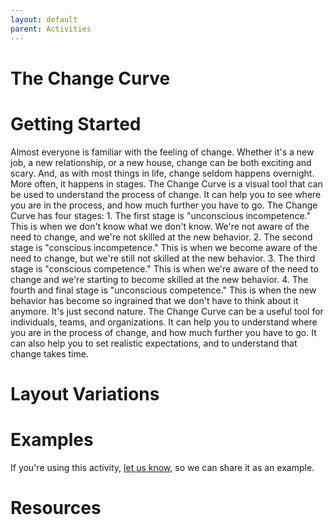 ```yaml
---
layout: default
parent: Activities
---
```

# The Change Curve

# Getting Started

Almost everyone is familiar with the feeling of change. Whether it's a new job, a new relationship, or a new house, change can be both exciting and scary. And, as with most things in life, change seldom happens overnight. More often, it happens in stages. The Change Curve is a visual tool that can be used to understand the process of change. It can help you to see where you are in the process, and how much further you have to go. The Change Curve has four stages: 1. The first stage is "unconscious incompetence." This is when we don't know what we don't know. We're not aware of the need to change, and we're not skilled at the new behavior. 2. The second stage is "conscious incompetence." This is when we become aware of the need to change, but we're still not skilled at the new behavior. 3. The third stage is "conscious competence." This is when we're aware of the need to change and we're starting to become skilled at the new behavior. 4. The fourth and final stage is "unconscious competence." This is when the new behavior has become so ingrained that we don't have to think about it anymore. It's just second nature. The Change Curve can be a useful tool for individuals, teams, and organizations. It can help you to understand where you are in the process of change, and how much further you have to go. It can also help you to set realistic expectations, and to understand that change takes time.

# Layout Variations
# Examples
If you're using this activity, [let us know](https://github.com/Standards-and-Practices/structured-rapid-development/issues/new?assignees=&labels=documentation&template=example-submission.md&title=Example+of+%5Byour+pattern+here%5D), so we can share it as an example.
# Resources